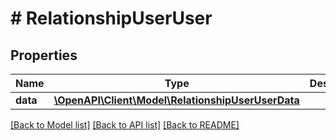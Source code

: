 # # RelationshipUserUser

## Properties

Name | Type | Description | Notes
------------ | ------------- | ------------- | -------------
**data** | [**\OpenAPI\Client\Model\RelationshipUserUserData**](RelationshipUserUserData.md) |  | [optional]

[[Back to Model list]](../../README.md#models) [[Back to API list]](../../README.md#endpoints) [[Back to README]](../../README.md)
